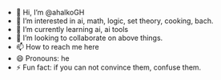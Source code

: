 - 👋 Hi, I’m @ahalkoGH
- 👀 I’m interested in ai, math, logic, set theory, cooking, bach.
- 🌱 I’m currently learning ai, ai tools
- 💞️ I’m looking to collaborate on above things.
- 📫 How to reach me here
- 😄 Pronouns: he
- ⚡ Fun fact: if you can not convince them, confuse them.

<!---
ahalkoGH/ahalkoGH is a ✨ special ✨ repository because its `README.md` (this file) appears on your GitHub profile.
You can click the Preview link to take a look at your changes.
--->
